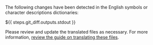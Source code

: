 The following changes have been detected in the English symbols or character descriptions dictionaries:

${{ steps.git_diff.outputs.stdout }}

Please review and update the translated files as necessary.
For more information, [review the guide on translating these files](https://github.com/nvaccess/nvda/blob/master/projectDocs/translating/github.md).
